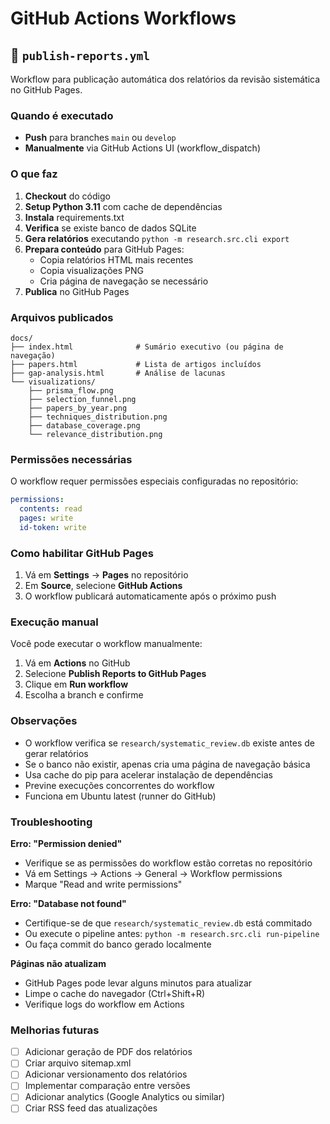 # GitHub Actions Workflows

## 📄 `publish-reports.yml`

Workflow para publicação automática dos relatórios da revisão sistemática no GitHub Pages.

### Quando é executado

- **Push** para branches `main` ou `develop`
- **Manualmente** via GitHub Actions UI (workflow_dispatch)

### O que faz

1. **Checkout** do código
2. **Setup Python 3.11** com cache de dependências
3. **Instala** requirements.txt
4. **Verifica** se existe banco de dados SQLite
5. **Gera relatórios** executando `python -m research.src.cli export`
6. **Prepara conteúdo** para GitHub Pages:
   - Copia relatórios HTML mais recentes
   - Copia visualizações PNG
   - Cria página de navegação se necessário
7. **Publica** no GitHub Pages

### Arquivos publicados

```
docs/
├── index.html              # Sumário executivo (ou página de navegação)
├── papers.html             # Lista de artigos incluídos
├── gap-analysis.html       # Análise de lacunas
└── visualizations/
    ├── prisma_flow.png
    ├── selection_funnel.png
    ├── papers_by_year.png
    ├── techniques_distribution.png
    ├── database_coverage.png
    └── relevance_distribution.png
```

### Permissões necessárias

O workflow requer permissões especiais configuradas no repositório:

```yaml
permissions:
  contents: read
  pages: write
  id-token: write
```

### Como habilitar GitHub Pages

1. Vá em **Settings** → **Pages** no repositório
2. Em **Source**, selecione **GitHub Actions**
3. O workflow publicará automaticamente após o próximo push

### Execução manual

Você pode executar o workflow manualmente:

1. Vá em **Actions** no GitHub
2. Selecione **Publish Reports to GitHub Pages**
3. Clique em **Run workflow**
4. Escolha a branch e confirme

### Observações

- O workflow verifica se `research/systematic_review.db` existe antes de gerar relatórios
- Se o banco não existir, apenas cria uma página de navegação básica
- Usa cache do pip para acelerar instalação de dependências
- Previne execuções concorrentes do workflow
- Funciona em Ubuntu latest (runner do GitHub)

### Troubleshooting

**Erro: "Permission denied"**
- Verifique se as permissões do workflow estão corretas no repositório
- Vá em Settings → Actions → General → Workflow permissions
- Marque "Read and write permissions"

**Erro: "Database not found"**
- Certifique-se de que `research/systematic_review.db` está commitado
- Ou execute o pipeline antes: `python -m research.src.cli run-pipeline`
- Ou faça commit do banco gerado localmente

**Páginas não atualizam**
- GitHub Pages pode levar alguns minutos para atualizar
- Limpe o cache do navegador (Ctrl+Shift+R)
- Verifique logs do workflow em Actions

### Melhorias futuras

- [ ] Adicionar geração de PDF dos relatórios
- [ ] Criar arquivo sitemap.xml
- [ ] Adicionar versionamento dos relatórios
- [ ] Implementar comparação entre versões
- [ ] Adicionar analytics (Google Analytics ou similar)
- [ ] Criar RSS feed das atualizações
